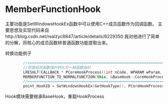 # MemberFunctionHook

主要功能是SetWindowsHookEx函数中可以使用C++成员函数作为回调函数。
主要思想及实现代码来自http://blog.csdn.net/realzyc8847/article/details/6229350
我对他进行了简单的分解，将核心的成员函数转普通函数功能提取出来。
  
  转换功能例子
```C++
		//===============================================================
		//将类成员函数指针转化为一般函数指针
		LRESULT(CALLBACK * PCoreHookProcess)(int nCode, WPARAM wParam, LPARAM lParam);
		MEMBERFUNCTION_TO_NORMALFUNCTION(this, &BaseHook::CoreHookProcess, &PCoreHookProcess);
		//===============================================================
		point_HookID = SetWindowsHookEx(GetHookType(), PCoreHookProcess, hMod, GetThreadId());
```




  Hook模块需要继承BaseHook，重载HookProcess
